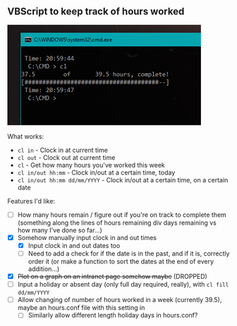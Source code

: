 ## VBScript to keep track of hours worked

![usage of cl command](screenshot.png)


What works:

- `cl in` - Clock in at current time
- `cl out` - Clock out at current time
- `cl` - Get how many hours you've worked this week 
- `cl in/out hh:mm` - Clock in/out at a certain time,
    today
- `cl in/out hh:mm dd/mm/YYYY` - Clock in/out at a
    certain time, on a certain date

Features I'd like:

- [ ] How many hours remain / figure out if you're on track to complete them (something along the lines of hours remaining div days remaining vs how many I've done so far...)
- [x] Somehow manually input clock in and out times
	- [x] Input clock in and out dates too
  - [ ] Need to add a check for if the date is in
      the past, and if it is, correctly order it
      (or make a function to sort the dates at the
      end of every addition...)
- [x] ~~Plot on a graph on an intranet page somehow maybe~~ (DROPPED)
- [ ] Input a holiday or absent day (only full day
    required, really), with `cl fill dd/mm/YYYY`
- [ ] Allow changing of number of hours worked in
    a week (currently 39.5), maybe an hours.conf
    file with this setting in
  - [ ] Similarly allow different length holiday
      days in hours.conf?

